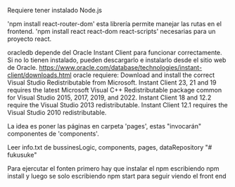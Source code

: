 Requiere tener instalado Node.js

'npm install react-router-dom' esta librería permite manejar las rutas en el frontend.
'npm install react react-dom react-scripts' necesarias para un proyecto react.

oracledb depende del Oracle Instant Client para funcionar correctamente. Si no lo tienen instalado, pueden descargarlo e instalarlo desde el sitio web de Oracle. https://www.oracle.com/database/technologies/instant-client/downloads.html
    oracle requiere:
    Download and install the correct Visual Studio Redistributable from Microsoft. Instant Client 23, 21 and 19 requires the latest Microsoft Visual C++ Redistributable package common for Visual Studio 2015, 2017, 2019, and 2022. Instant Client 18 and 12.2 require the Visual Studio 2013 redistributable. Instant Client 12.1 requires the Visual Studio 2010 redistributable.

La idea es poner las páginas en carpeta 'pages', estas "invocarán" componentes de 'components'.

Leer info.txt de bussinesLogic, components, pages, dataRepository
"# fukusuke" 


Para ejercutar el fonten primero hay que instalar el npm escribiendo npm install y luego se solo escribiendo npm start para seguir viendo el front end 